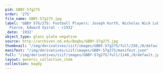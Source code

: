 ```yaml
---
pid: GBBY-57g275
order: '275'
file_name: GBBY-57g275.jpg
label: 'GBBY 57G/275: Football Players: Joseph Kurth, Nicholas Nick Lukats, William
  Pierce, Edward Vyzral - c1932'
_date: '1932'
object_type: glass plate negative
source: http://archives.nd.edu/Bagby/GBBY-57g275.jpg
thumbnail: "/img/derivatives/iiif/images/GBBY-57g275/full/250,/0/default.jpg"
manifest: "/img/derivatives/iiif/images/GBBY-57g275/manifest.json"
full: "/img/derivatives/iiif/images/GBBY-57g275/full/1140,/0/default.jpg"
layout: generic_collection_item
collection: bagby
---
```

